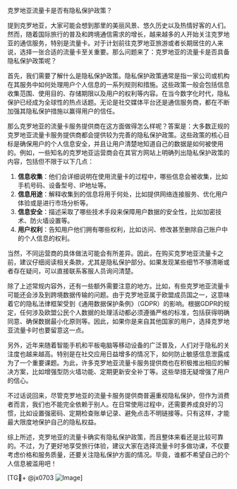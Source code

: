 克罗地亚流量卡是否有隐私保护政策？

提到克罗地亚，大家可能会想到那里的美丽风景、悠久历史以及热情好客的人们。然而，随着国际旅行的普及和跨境通信需求的增长，越来越多的人开始关注克罗地亚的通信服务，特别是流量卡。对于计划前往克罗地亚旅游或者长期居住的人来说，选择一张合适的流量卡至关重要。那么问题来了：克罗地亚的流量卡是否具备隐私保护政策呢？

首先，我们需要了解什么是隐私保护政策。隐私保护政策通常是指一家公司或机构在其服务中如何处理用户个人信息的一系列规则和措施。这些政策一般会包括信息收集范围、使用目的、存储期限以及用户的权利等内容。在当今数字化时代，隐私保护已经成为全球性的热点话题。无论是社交媒体平台还是通信服务商，都在不断加强其隐私保护措施以赢得用户的信任。

那么克罗地亚的流量卡服务提供商在这方面做得怎么样呢？答案是：大多数正规的克罗地亚流量卡服务提供商都会提供较为完善的隐私保护政策。这些政策的核心目标是确保用户的个人信息安全，并且让用户清楚地知道自己的数据是如何被使用的。例如，一些知名的克罗地亚运营商会在其官方网站上明确列出隐私保护政策的内容，包括但不限于以下几点：

1. **信息收集**：他们会详细说明在使用流量卡的过程中，哪些信息会被收集，比如手机号码、设备型号、IP地址等。
2. **信息用途**：解释收集到的信息将用于何处，比如提供网络连接服务、优化用户体验或是进行市场分析等。
3. **信息安全**：描述采取了哪些技术手段来保障用户数据的安全性，比如加密技术、防火墙设置等。
4. **用户权利**：告知用户他们拥有哪些权利，比如访问、修改甚至删除自己账户中的个人信息的权利。

当然，不同运营商的具体做法可能会有所差异。因此，在购买克罗地亚流量卡之前，建议仔细阅读相关条款，尤其是隐私保护部分。如果发现某些细节不够清晰或者存在疑问，可以直接联系客服人员询问清楚。

除了上述常规内容外，还有一些额外需要注意的地方。比如，有些克罗地亚流量卡可能还会涉及到跨境数据传输的问题。由于克罗地亚属于欧盟成员国之一，这意味着它的隐私法律框架受到《通用数据保护条例》（GDPR）的影响。根据GDPR的规定，任何涉及欧盟公民个人数据的处理活动都必须遵循严格的标准，包括获得明确同意、确保数据最小化原则等。因此，如果你是来自其他国家的用户，选择克罗地亚流量卡时也要留意这一点。

另外，近年来随着智能手机和平板电脑等移动设备的广泛普及，人们对于隐私的关注度也越来越高。特别是在社交应用日益增多的情况下，如何防止敏感信息泄露成为了一个重要课题。为此，许多克罗地亚流量卡服务提供商也在积极推出相应的解决方案，比如增强型防火墙功能、定期更新安全补丁等。这些举措无疑增强了用户的信心。

不过话说回来，尽管克罗地亚的流量卡服务提供商普遍重视隐私保护，但作为消费者而言，我们也不能完全依赖于别人。在日常使用过程中，还需要养成良好的习惯，比如设置强密码、定期检查账单记录、避免点击不明链接等。只有这样，才能最大限度地保护自己的隐私权益。

综上所述，克罗地亚的流量卡确实有隐私保护政策，而且整体来看还是比较可靠的。不过，为了更好地享受旅行体验，建议大家在选择流量卡时多做功课，不仅要考虑价格和服务质量，还要关注隐私保护方面的情况。毕竟，谁都不希望自己的个人信息被滥用吧！

[TG💪+ @jx0703 ![Image](https://github.com/user-attachments/assets/dbca1d08-cadb-493c-b0ec-ad6f7a83f270)]